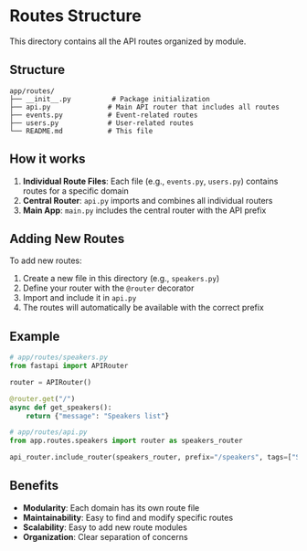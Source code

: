 # Routes Structure

This directory contains all the API routes organized by module.

## Structure

```
app/routes/
├── __init__.py          # Package initialization
├── api.py              # Main API router that includes all routes
├── events.py           # Event-related routes
├── users.py            # User-related routes
└── README.md           # This file
```

## How it works

1. **Individual Route Files**: Each file (e.g., `events.py`, `users.py`) contains routes for a specific domain
2. **Central Router**: `api.py` imports and combines all individual routers
3. **Main App**: `main.py` includes the central router with the API prefix

## Adding New Routes

To add new routes:

1. Create a new file in this directory (e.g., `speakers.py`)
2. Define your router with the `@router` decorator
3. Import and include it in `api.py`
4. The routes will automatically be available with the correct prefix

## Example

```python
# app/routes/speakers.py
from fastapi import APIRouter

router = APIRouter()

@router.get("/")
async def get_speakers():
    return {"message": "Speakers list"}

# app/routes/api.py
from app.routes.speakers import router as speakers_router

api_router.include_router(speakers_router, prefix="/speakers", tags=["Speakers"])
```

## Benefits

- **Modularity**: Each domain has its own route file
- **Maintainability**: Easy to find and modify specific routes
- **Scalability**: Easy to add new route modules
- **Organization**: Clear separation of concerns
